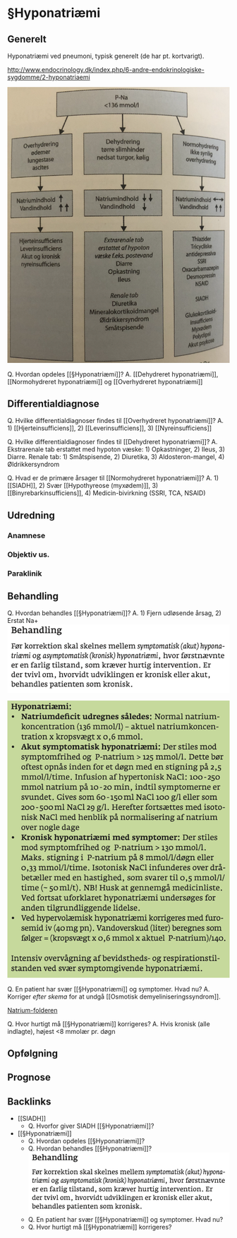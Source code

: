 # §Hyponatriæmi
## Generelt
Hyponatriæmi ved pneumoni, typisk generelt (de har pt. kortvarigt).

http://www.endocrinology.dk/index.php/6-andre-endokrinologiske-sygdomme/2-hyponatriaemi

![](BearImages/17F3F4CC-5A62-4E0F-BCBC-5FD1230BFDBC-21575-00002BE0C0A0BCCE/4314440B-5B08-4580-A744-46D79A42F703.png)

Q. Hvordan opdeles [[§Hyponatriæmi]]?
A. [[Dehydreret hyponatriæmi]], [[Normohydreret hyponatriæmi]] og [[Overhydreret hyponatriæmi]]

## Differentialdiagnose
Q. Hvilke differentialdiagnoser findes til [[Overhydreret hyponatriæmi]]?
A. 1) [[Hjerteinsufficiens]], 2) [[Leverinsufficiens]], 3) [[Nyreinsufficiens]]

Q. Hvilke differentialdiagnoser findes til [[Dehydreret hyponatriæmi]]?
A. Ekstrarenale tab erstattet med hypoton væske: 1) Opkastninger, 2) Ileus, 3) Diarre. Renale tab: 1) Småtspisende, 2) Diuretika, 3) Aldosteron-mangel, 4) Øldrikkersyndrom

Q. Hvad er de primære årsager til [[Normohydreret hyponatriæmi]]?
A. 1) [[SIADH]], 2) Svær [[Hypothyreose (myxødem)]], 3) [[Binyrebarkinsufficiens]], 4) Medicin-bivirkning (SSRI, TCA, NSAID)

## Udredning
### Anamnese

### Objektiv us.

### Paraklinik

## Behandling
Q. Hvordan behandles [[§Hyponatriæmi]]?
A. 1) Fjern udløsende årsag, 2) Erstat Na+
![](BearImages/0F71DF97-AB3D-4170-B0A5-D3B664B8C8B5-15714-000036B46C2EB520/86C68AF2-8CC1-4547-944D-B9263640C37B.png)

![](BearImages/EAE163E0-C443-40DB-91FB-66922FF90B58-15714-000036C16426CE2F/D6B96EEB-433D-4705-9A39-00E8DF782371.png)

Q. En patient har svær [[§Hyponatriæmi]] og symptomer. Hvad nu?
A. Korriger *efter skema* for at undgå [[Osmotisk demyeliniseringssyndrom]]. 

[Natrium-folderen](http://www.dasaim.dk/wp-content/uploads/2019/10/Natriumfolder-011019.pdf)

Q. Hvor hurtigt må [[§Hyponatriæmi]] korrigeres?
A. Hvis kronisk (alle indlagte), højest <8 mmolær pr. døgn

## Opfølgning

## Prognose

## Backlinks
* [[SIADH]]
	* Q. Hvorfor giver SIADH [[§Hyponatriæmi]]?
* [[§Hyponatriæmi]]
	* Q. Hvordan opdeles [[§Hyponatriæmi]]?
	* Q. Hvordan behandles [[§Hyponatriæmi]]?
![](BearImages/0F71DF97-AB3D-4170-B0A5-D3B664B8C8B5-15714-000036B46C2EB520/86C68AF2-8CC1-4547-944D-B9263640C37B.png)
	* Q. En patient har svær [[§Hyponatriæmi]] og symptomer. Hvad nu?
	* Q. Hvor hurtigt må [[§Hyponatriæmi]] korrigeres?

<!-- #anki/tag/med/Geri #anki/deck/Medicine #anki/tag/med/Endocrinology -->

<!-- {BearID:AB0FDFE3-06E1-4AAB-BDE5-6CB0F3BF8766-9395-0000275F6BCD34E9} -->
